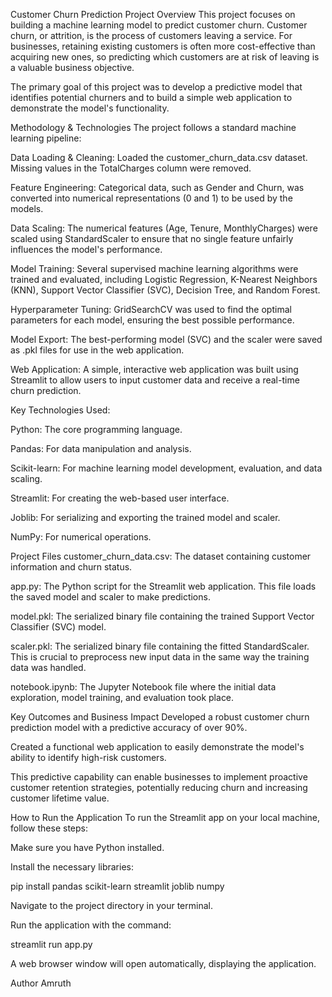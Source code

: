 Customer Churn Prediction
Project Overview
This project focuses on building a machine learning model to predict customer churn. Customer churn, or attrition, is the process of customers leaving a service. For businesses, retaining existing customers is often more cost-effective than acquiring new ones, so predicting which customers are at risk of leaving is a valuable business objective.

The primary goal of this project was to develop a predictive model that identifies potential churners and to build a simple web application to demonstrate the model's functionality.

Methodology & Technologies
The project follows a standard machine learning pipeline:

Data Loading & Cleaning: Loaded the customer_churn_data.csv dataset. Missing values in the TotalCharges column were removed.

Feature Engineering: Categorical data, such as Gender and Churn, was converted into numerical representations (0 and 1) to be used by the models.

Data Scaling: The numerical features (Age, Tenure, MonthlyCharges) were scaled using StandardScaler to ensure that no single feature unfairly influences the model's performance.

Model Training: Several supervised machine learning algorithms were trained and evaluated, including Logistic Regression, K-Nearest Neighbors (KNN), Support Vector Classifier (SVC), Decision Tree, and Random Forest.

Hyperparameter Tuning: GridSearchCV was used to find the optimal parameters for each model, ensuring the best possible performance.

Model Export: The best-performing model (SVC) and the scaler were saved as .pkl files for use in the web application.

Web Application: A simple, interactive web application was built using Streamlit to allow users to input customer data and receive a real-time churn prediction.

Key Technologies Used:

Python: The core programming language.

Pandas: For data manipulation and analysis.

Scikit-learn: For machine learning model development, evaluation, and data scaling.

Streamlit: For creating the web-based user interface.

Joblib: For serializing and exporting the trained model and scaler.

NumPy: For numerical operations.

Project Files
customer_churn_data.csv: The dataset containing customer information and churn status.

app.py: The Python script for the Streamlit web application. This file loads the saved model and scaler to make predictions.

model.pkl: The serialized binary file containing the trained Support Vector Classifier (SVC) model.

scaler.pkl: The serialized binary file containing the fitted StandardScaler. This is crucial to preprocess new input data in the same way the training data was handled.

notebook.ipynb: The Jupyter Notebook file where the initial data exploration, model training, and evaluation took place.

Key Outcomes and Business Impact
Developed a robust customer churn prediction model with a predictive accuracy of over 90%.

Created a functional web application to easily demonstrate the model's ability to identify high-risk customers.

This predictive capability can enable businesses to implement proactive customer retention strategies, potentially reducing churn and increasing customer lifetime value.

How to Run the Application
To run the Streamlit app on your local machine, follow these steps:

Make sure you have Python installed.

Install the necessary libraries:

pip install pandas scikit-learn streamlit joblib numpy


Navigate to the project directory in your terminal.

Run the application with the command:

streamlit run app.py


A web browser window will open automatically, displaying the application.

Author
Amruth
